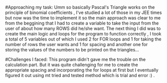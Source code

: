 #Approaching my task:
Umm so basically Pascal's Triangle works on the principle of binomial coefficients , I've studied a lot of those in my JEE times but now was the time to implement it 
so the main approach was clear to me from the beggining that I had to create a variable to take the input from the user of about how many ROWS did he/she want.
The next thing I did was to create the main logic and loops for the program to function correctly , I took a total of 5 variables out of which I used 2 for FOR loops and 
1  for taking the number of rows the user wants and 1 for spacing and another one for storing the values of the numbers to be printed on the triangles...


#Challenges I faced:
This program didn't gave me the trouble on the calculation part.
But it was quite challenging for me to create the appropriate spacing and incorporating the for loops at first but I eventually figured it out using mt tried and tested
method which is trial and error :) .
